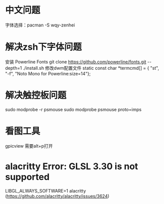 # 中文问题
字体选择：pacman -S wqy-zenhei

# 解决zsh下字体问题
安装 Powerline Fonts 
git clone https://github.com/powerline/fonts.git --depth=1
./install.sh
修改dwm配置文件
static const char *termcmd[]  = { "st", "-f", "Noto Mono for Powerline:size=14"};

# 解决触控板问题
sudo modprobe -r psmouse
sudo modprobe psmouse proto=imps 

# 看图工具
gpicview 需要alt+p打开

# alacritty Error: GLSL 3.30 is not supported
LIBGL_ALWAYS_SOFTWARE=1 alacritty (https://github.com/alacritty/alacritty/issues/3624)

